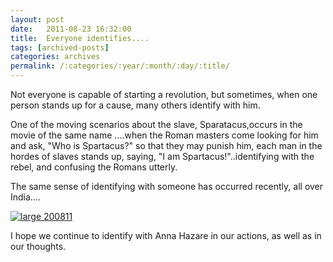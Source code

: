 ```yaml
---
layout: post
date:	2011-08-23 16:32:00
title:  Everyone identifies....
tags: [archived-posts]
categories: archives
permalink: /:categories/:year/:month/:day/:title/
---
```

Not everyone is capable of starting a revolution, but sometimes, when one person stands up for a cause, many others identify with him.

One of the moving scenarios about the slave, Sparatacus,occurs  in the movie of the same name ....when  the Roman masters come looking for him and ask, "Who is Spartacus?" so that they may punish  him, each man in the hordes of slaves stands up, saying, "I am Spartacus!"..identifying with the rebel, and confusing the Romans utterly.

The same sense of identifying with someone has occurred recently, all over India....

<a href="http://s1142.photobucket.com/albums/n602/Deepapctrsglr/?action=view&amp;current=IMG_6348.jpg" target="_blank"><img src="http://i1142.photobucket.com/albums/n602/Deepapctrsglr/IMG_6348.jpg" border="0" alt="large 200811"></a>


I hope we continue to identify with Anna Hazare in our actions, as well as in our thoughts.
